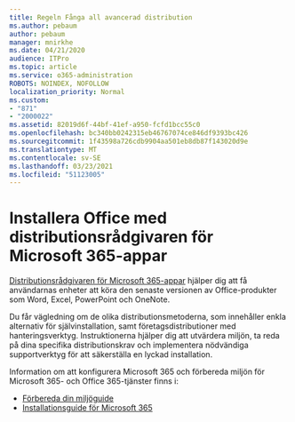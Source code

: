 ```yaml
---
title: Regeln Fånga all avancerad distribution
ms.author: pebaum
author: pebaum
manager: mnirkhe
ms.date: 04/21/2020
audience: ITPro
ms.topic: article
ms.service: o365-administration
ROBOTS: NOINDEX, NOFOLLOW
localization_priority: Normal
ms.custom:
- "871"
- "2000022"
ms.assetid: 82019d6f-44bf-41ef-a950-fcfd1bcc55c0
ms.openlocfilehash: bc340bb0242315eb46767074ce846df9393bc426
ms.sourcegitcommit: 1f43598a726cdb9904aa501eb8db87f143020d9e
ms.translationtype: MT
ms.contentlocale: sv-SE
ms.lasthandoff: 03/23/2021
ms.locfileid: "51123005"
---
```

# <a name="install-office-with-the-microsoft-365-apps-deployment-advisor"></a>Installera Office med distributionsrådgivaren för Microsoft 365-appar

[Distributionsrådgivaren för Microsoft 365-appar](https://go.microsoft.com/fwlink/?linkid=2145748) hjälper dig att få användarnas enheter att köra den senaste versionen av Office-produkter som Word, Excel, PowerPoint och OneNote.
  
Du får vägledning om de olika distributionsmetoderna, som innehåller enkla alternativ för självinstallation, samt företagsdistributioner med hanteringsverktyg. Instruktionerna hjälper dig att utvärdera miljön, ta reda på dina specifika distributionskrav och implementera nödvändiga supportverktyg för att säkerställa en lyckad installation.
  
Information om att konfigurera Microsoft 365 och förbereda miljön för Microsoft 365- och Office 365-tjänster finns i:

- [Förbereda din miljöguide](https://go.microsoft.com/fwlink/?linkid=2005213)
- [Installationsguide för Microsoft 365](https://go.microsoft.com/fwlink/?linkid=2072646)
